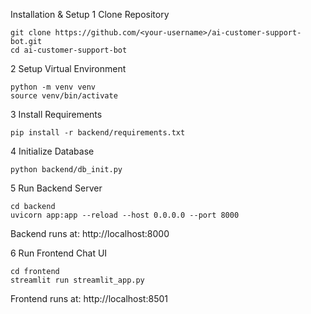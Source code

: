 Installation & Setup
1️ Clone Repository
```
git clone https://github.com/<your-username>/ai-customer-support-bot.git
cd ai-customer-support-bot
```

2️ Setup Virtual Environment
```
python -m venv venv
source venv/bin/activate         
```
3️ Install Requirements
```
pip install -r backend/requirements.txt
```
4️ Initialize Database
```
python backend/db_init.py
```
5 Run Backend Server
```
cd backend
uvicorn app:app --reload --host 0.0.0.0 --port 8000

```
Backend runs at: http://localhost:8000

6 Run Frontend Chat UI
```
cd frontend
streamlit run streamlit_app.py
```

Frontend runs at: http://localhost:8501
